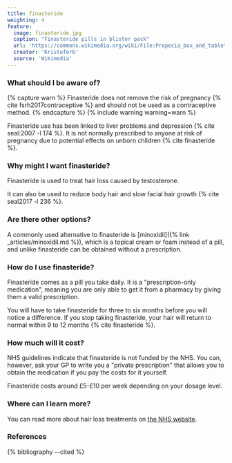 ```yaml
---
title: finasteride
weighting: 4
feature:
  image: finasteride.jpg
  caption: "Finasteride pills in blister pack"
  url: 'https://commons.wikimedia.org/wiki/File:Propecia_box_and_tablet.jpg'
  creator: 'Kristoferb'
  source: 'Wikimedia'
---
```


### What should I be aware of?

{% capture warn %}
Finasteride does not remove the risk of pregnancy {% cite fsrh2017contraceptive %} and should not be used as a contraceptive method.
{% endcapture %}
{% include warning warning=warn %}

Finasteride use has been linked to liver problems and depression {% cite seal:2007 -l 174 %}. It is not normally prescribed to anyone at risk of pregnancy due to potential effects on unborn children {% cite finasteride %}.

### Why might I want finasteride?

Finasteride is used to treat hair loss caused by testosterone. 

It can also be used to reduce body hair and slow facial hair growth {% cite seal2017 -l 236 %}.

### Are there other options?

A commonly used alternative to finasteride is [minoxidil]({% link _articles/minoxidil.md %}), which is a topical cream or foam instead of a pill, and unlike finasteride can be obtained without a prescription.

### How do I use finasteride?

Finasteride comes as a pill you take daily. It is a "prescription-only medication", meaning you are only able to get it from a pharmacy by giving them a valid prescription. 

You will have to take finasteride for three to six months before you will notice a difference. If you stop taking finasteride, your hair will return to normal within 9 to 12 months {% cite finasteride %}.

### How much will it cost?

NHS guidelines indicate that finasteride is not funded by the NHS. You can, however, ask your GP to write you a "private prescription" that allows you to obtain the medication if you pay the costs for it yourself.

Finasteride costs around £5-£10 per week depending on your dosage level.

### Where can I learn more?

You can read more about hair loss treatments on [the NHS website](https://www.nhs.uk/conditions/hair-loss/).

### References

{% bibliography --cited %}
